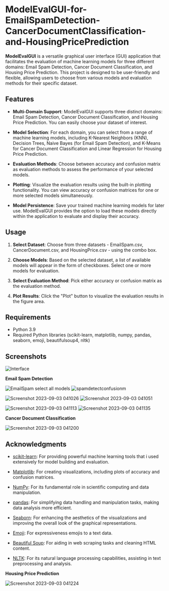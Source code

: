 # ModelEvalGUI-for-EmailSpamDetection-CancerDocumentClassification-and-HousingPricePrediction

**ModelEvalGUI** is a versatile graphical user interface (GUI) application that facilitates the evaluation of machine learning models for three different domains: Email Spam Detection, Cancer Document Classification, and Housing Price Prediction. This project is designed to be user-friendly and flexible, allowing users to choose from various models and evaluation methods for their specific dataset.

## Features

- **Multi-Domain Support**: ModelEvalGUI supports three distinct domains: Email Spam Detection, Cancer Document Classification, and Housing Price Prediction. You can easily choose your dataset of interest.

- **Model Selection**: For each domain, you can select from a range of machine learning models, including K-Nearest Neighbors (KNN), Decision Trees, Naive Bayes (for Email Spam Detection), and K-Means for Cancer Document Classification and Linear Regression for Housing Price Prediction.

- **Evaluation Methods**: Choose between accuracy and confusion matrix as evaluation methods to assess the performance of your selected models.

- **Plotting**: Visualize the evaluation results using the built-in plotting functionality. You can view accuracy or confusion matrices for one or more selected models simultaneously.

- **Model Persistence**: Save your trained machine learning models for later use. ModelEvalGUI provides the option to load these models directly within the application to evaluate and display their accuracy.

## Usage

1. **Select Dataset**: Choose from three datasets - EmailSpam.csv, CancerDocument.csv, and HousingPrice.csv - using the combo box.

2. **Choose Models**: Based on the selected dataset, a list of available models will appear in the form of checkboxes. Select one or more models for evaluation.

3. **Select Evaluation Method**: Pick either accuracy or confusion matrix as the evaluation method.

4. **Plot Results**: Click the "Plot" button to visualize the evaluation results in the figure area.


## Requirements

- Python 3.9
- Required Python libraries (scikit-learn, matplotlib, numpy, pandas, seaborn, emoji, beautifulsoup4, nltk)

## Screenshots

![Interface](https://github.com/sara-salah1/ModelEvalGUI-for-EmailSpamDetection-CancerDocumentClassification-and-HousingPricePrediction/assets/67710906/8fa260f3-af7c-4635-9fb1-a7acb971bcd5)

**Email Spam Detection**



![EmailSpam select all models](https://github.com/sara-salah1/ModelEvalGUI-for-EmailSpamDetection-CancerDocumentClassification-and-HousingPricePrediction/assets/67710906/5c690d2b-e653-4d51-88be-4ddb3ec8775f)
![spamdetectconfusionm](https://github.com/sara-salah1/ModelEvalGUI-for-EmailSpamDetection-CancerDocumentClassification-and-HousingPricePrediction/assets/67710906/cc74272c-7eca-4a20-b663-f98e1d7ffbde)

![Screenshot 2023-09-03 041026](https://github.com/sara-salah1/ModelEvalGUI-for-EmailSpamDetection-CancerDocumentClassification-and-HousingPricePrediction/assets/67710906/152f08e5-509d-4e4a-9ea8-8cb0960f9e41)
![Screenshot 2023-09-03 041051](https://github.com/sara-salah1/ModelEvalGUI-for-EmailSpamDetection-CancerDocumentClassification-and-HousingPricePrediction/assets/67710906/7f5affd8-bca4-4a3f-9353-7742fd326858)

![Screenshot 2023-09-03 041113](https://github.com/sara-salah1/ModelEvalGUI-for-EmailSpamDetection-CancerDocumentClassification-and-HousingPricePrediction/assets/67710906/f64c1314-50d3-4e5e-b399-7a07535f72c0)
![Screenshot 2023-09-03 041135](https://github.com/sara-salah1/ModelEvalGUI-for-EmailSpamDetection-CancerDocumentClassification-and-HousingPricePrediction/assets/67710906/81ab120e-6b00-48a3-8c2c-81c12804e89d)



**Cancer Document Classification**

![Screenshot 2023-09-03 041200](https://github.com/sara-salah1/ModelEvalGUI-for-EmailSpamDetection-CancerDocumentClassification-and-HousingPricePrediction/assets/67710906/eb15b9b0-b7e8-45e2-afed-5c06c03ab2c8)



## Acknowledgments


- [scikit-learn](https://scikit-learn.org/): For providing powerful machine learning tools that i used extensively for model building and evaluation.

- [Matplotlib](https://matplotlib.org/): For creating visualizations, including plots of accuracy and confusion matrices.

- [NumPy](https://numpy.org/): For its fundamental role in scientific computing and data manipulation.

- [pandas](https://pandas.pydata.org/): For simplifying data handling and manipulation tasks, making data analysis more efficient.

- [Seaborn](https://seaborn.pydata.org/): For enhancing the aesthetics of the visualizations and improving the overall look of the graphical representations.

- [Emoji](https://pypi.org/project/emoji/): For expressiveness emojis to a text data.

- [Beautiful Soup](https://www.crummy.com/software/BeautifulSoup/): For aiding in web scraping tasks and cleaning HTML content.

- [NLTK](https://www.nltk.org/): For its natural language processing capabilities, assisting in text preprocessing and analysis.




**Housing Price Prediction**

![Screenshot 2023-09-03 041224](https://github.com/sara-salah1/ModelEvalGUI-for-EmailSpamDetection-CancerDocumentClassification-and-HousingPricePrediction/assets/67710906/e1d78152-7a77-43d9-b2a6-1dcecda06289)

